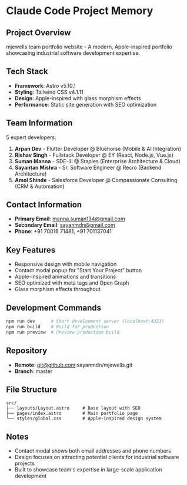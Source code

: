 # Claude Code Project Memory

## Project Overview
mjewells team portfolio website - A modern, Apple-inspired portfolio showcasing industrial software development expertise.

## Tech Stack
- **Framework**: Astro v5.10.1
- **Styling**: Tailwind CSS v4.1.11
- **Design**: Apple-inspired with glass morphism effects
- **Performance**: Static site generation with SEO optimization

## Team Information
5 expert developers:
1. **Arpan Dev** - Flutter Developer @ Bluehorse (Mobile & AI Integration)
2. **Rishav Singh** - Fullstack Developer @ EY (React, Node.js, Vue.js)
3. **Suman Manna** - SDE-III @ Staples (Enterprise Architecture & Cloud)
4. **Sayantan Mishra** - Sr. Software Engineer @ Recro (Backend Architecture)
5. **Amol Shinde** - Salesforce Developer @ Compassionate Consulting (CRM & Automation)

## Contact Information
- **Primary Email**: manna.suman134@gmail.com
- **Secondary Email**: sayanmdn@gmail.com
- **Phone**: +91 70016 71481, +91 701137041

## Key Features
- Responsive design with mobile navigation
- Contact modal popup for "Start Your Project" button
- Apple-inspired animations and transitions
- SEO optimized with meta tags and Open Graph
- Glass morphism effects throughout

## Development Commands
```bash
npm run dev      # Start development server (localhost:4321)
npm run build    # Build for production
npm run preview  # Preview production build
```

## Repository
- **Remote**: git@github.com:sayanmdn/mjewells.git
- **Branch**: master

## File Structure
```
src/
├── layouts/Layout.astro     # Base layout with SEO
├── pages/index.astro        # Main portfolio page
└── styles/global.css        # Apple-inspired design system
```

## Notes
- Contact modal shows both email addresses and phone numbers
- Design focuses on attracting potential clients for industrial software projects
- Built to showcase team's expertise in large-scale application development